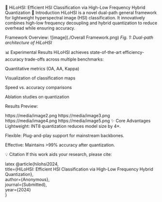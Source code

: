 🚀 HiLoHSI: Efficient HSI Classification via High-Low Frequency Hybrid Quantization
📌 Introduction
HiLoHSI is a novel dual-path general framework for lightweight hyperspectral image (HSI) classification. It innovatively combines high-low frequency decoupling and hybrid quantization to reduce overhead while ensuring accuracy.

Framework Overview:
![image](./Overall Framework.png)
*Fig. 1: Dual-path architecture of HiLoHSI*

📊 Experimental Results
HiLoHSI achieves state-of-the-art efficiency-accuracy trade-offs across multiple benchmarks:

Quantitative metrics (OA, AA, Kappa)

Visualization of classification maps

Speed vs. accuracy comparisons

Ablation studies on quantization

Results Preview:

https://media/image2.png	https://media/image3.png
https://media/image4.png	https://media/image5.png
✨ Core Advantages
Lightweight: INT8 quantization reduces model size by 4×.

Flexible: Plug-and-play support for mainstream backbones.

Effective: Maintains >99% accuracy after quantization.

💡 Citation
If this work aids your research, please cite:

latex
@article{hilohsi2024,  
  title={HiLoHSI: Efficient HSI Classification via High-Low Frequency Hybrid Quantization},  
  author={Anonymous},  
  journal={Submitted},  
  year={2024}  
}  
